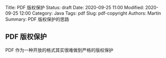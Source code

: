 Title: PDF 版权保护
Status: draft
Date: 2020-09-25 11:00
Modified: 2020-09-25 12:00
Category: Java
Tags: pdf
Slug: pdf-copyright
Authors: Martin
Summary: PDF 版权保护的思路


## PDF 版权保护

PDF 作为一种开放的格式其实很难做到严格的版权保护







